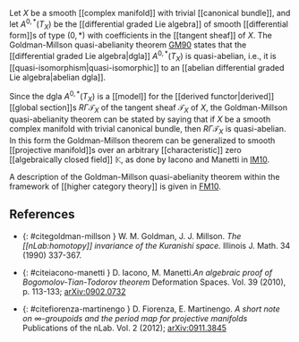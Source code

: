 Let $X$ be a smooth [[complex manifold]] with trivial [[canonical bundle]], and let $A^{0,*}(T_X)$ be the [[differential graded Lie algebra]] of smooth [[differential form]]s of type $(0,*)$ with coefficients in the [[tangent sheaf]] of $X$. The Goldman-Millson quasi-abelianity theorem [GM90](#citegoldman-millson) states that the [[differential graded Lie algebra|dgla]] $A^{0,*}(T_X)$ is quasi-abelian, i.e., it is [[quasi-isomorphism|quasi-isomorphic]] to an [[abelian differential graded Lie algebra|abelian dgla]].

Since the dgla $A^{0,*}(T_X)$ is a [[model]] for the [[derived functor|derived]] [[global section]]s $R\Gamma\mathcal{T}_X$ of the tangent sheaf $\mathcal{T}_X$ of $X$, the Goldman-Millson quasi-abelianity theorem can be stated by saying that if $X$ be a smooth complex manifold with trivial canonical bundle, then $R\Gamma\mathcal{T}_X$ is quasi-abelian. In this form the Goldman-Millson theorem can be generalized to smooth [[projective manifold]]s over an arbitrary [[characteristic]] zero [[algebraically closed
field]] $\mathbb{K}$, as done by Iacono and Manetti in [IM10](#citeiacono-manetti).

A description of the Goldman-Millson quasi-abelianity theorem within the framework of [[higher category theory]] is given in [FM10](#citefiorenza-martinengo).

## References ##

* {: #citegoldman-millson }
W. M. Goldman, J. J. Millson. _The [[nLab:homotopy]] invariance of the Kuranishi space._ Illinois J.
Math. 34 (1990) 337-367.

* {: #citeiacono-manetti }
D. Iacono, M. Manetti._An algebraic proof of Bogomolov-Tian-Todorov theorem_ Deformation Spaces. Vol. 39 (2010), p. 113-133; [arXiv:0902.0732](http://arxiv.org/abs/0902.0732)

* {: #citefiorenza-martinengo }
D. Fiorenza, E. Martinengo. _A short note on ∞-groupoids and the period map for projective manifolds_ Publications of the nLab. Vol. 2 (2012); [arXiv:0911.3845](http://arxiv.org/abs/0911.3845)